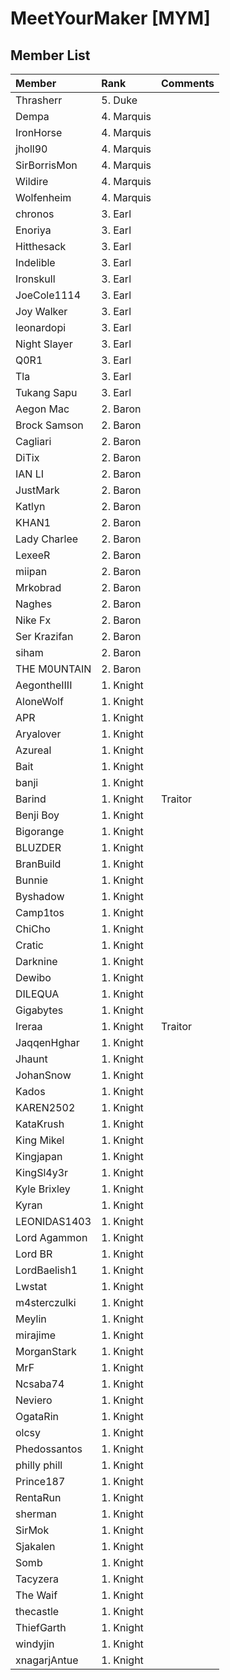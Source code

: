 <!-- TITLE: Mym -->

# MeetYourMaker [MYM]
## Member List

Member | Rank | Comments
:--- | :--- | :---
Thrasherr | 5. Duke | 
Dempa | 4. Marquis | 
IronHorse | 4. Marquis | 
jholl90 | 4. Marquis | 
SirBorrisMon | 4. Marquis | 
Wildire | 4. Marquis | 
Wolfenheim | 4. Marquis | 
chronos | 3. Earl | 
Enoriya | 3. Earl | 
Hitthesack | 3. Earl | 
Indelible | 3. Earl | 
Ironskull | 3. Earl | 
JoeCole1114 | 3. Earl | 
Joy Walker | 3. Earl | 
leonardopi | 3. Earl | 
Night Slayer | 3. Earl | 
Q0R1 | 3. Earl | 
Tla | 3. Earl | 
Tukang Sapu | 3. Earl | 
Aegon Mac | 2. Baron | 
Brock Samson | 2. Baron | 
Cagliari | 2. Baron | 
DiTix | 2. Baron | 
IAN LI | 2. Baron | 
JustMark | 2. Baron | 
Katlyn | 2. Baron | 
KHAN1 | 2. Baron | 
Lady Charlee | 2. Baron | 
LexeeR | 2. Baron | 
miipan | 2. Baron | 
Mrkobrad | 2. Baron | 
Naghes | 2. Baron | 
Nike Fx | 2. Baron | 
Ser Krazifan | 2. Baron | 
siham | 2. Baron | 
THE M0UNTAIN | 2. Baron | 
AegontheIIII | 1. Knight | 
AloneWolf | 1. Knight | 
APR | 1. Knight | 
Aryalover | 1. Knight | 
Azureal | 1. Knight | 
Bait | 1. Knight | 
banji | 1. Knight | 
Barind | 1. Knight | Traitor
Benji Boy | 1. Knight | 
Bigorange | 1. Knight | 
BLUZDER | 1. Knight | 
BranBuild | 1. Knight | 
Bunnie | 1. Knight | 
Byshadow | 1. Knight | 
Camp1tos | 1. Knight | 
ChiCho | 1. Knight | 
Cratic | 1. Knight | 
Darknine | 1. Knight | 
Dewibo | 1. Knight | 
DILEQUA | 1. Knight | 
Gigabytes | 1. Knight | 
Ireraa | 1. Knight | Traitor
JaqqenHghar | 1. Knight | 
Jhaunt | 1. Knight | 
JohanSnow | 1. Knight | 
Kados | 1. Knight | 
KAREN2502 | 1. Knight | 
KataKrush | 1. Knight | 
King Mikel | 1. Knight | 
Kingjapan | 1. Knight | 
KingSl4y3r | 1. Knight | 
Kyle Brixley | 1. Knight | 
Kyran | 1. Knight | 
LEONIDAS1403 | 1. Knight | 
Lord Agammon | 1. Knight | 
Lord BR | 1. Knight | 
LordBaelish1 | 1. Knight | 
Lwstat | 1. Knight | 
m4sterczulki | 1. Knight | 
Meylin | 1. Knight | 
mirajime | 1. Knight | 
MorganStark | 1. Knight | 
MrF | 1. Knight | 
Ncsaba74 | 1. Knight | 
Neviero | 1. Knight | 
OgataRin | 1. Knight | 
olcsy | 1. Knight | 
Phedossantos | 1. Knight | 
philly phill | 1. Knight | 
Prince187 | 1. Knight | 
RentaRun | 1. Knight | 
sherman | 1. Knight | 
SirMok | 1. Knight | 
Sjakalen | 1. Knight | 
Somb | 1. Knight | 
Tacyzera | 1. Knight | 
The Waif | 1. Knight | 
thecastle | 1. Knight | 
ThiefGarth | 1. Knight | 
windyjin | 1. Knight | 
xnagarjAntue | 1. Knight | 
